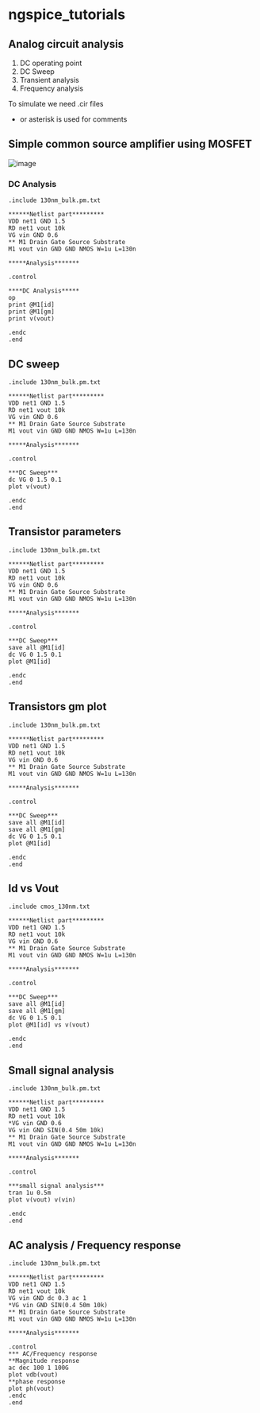 # ngspice_tutorials

## Analog circuit analysis 

1. DC operating point
2. DC Sweep
3. Transient analysis
4. Frequency analysis

To simulate we need .cir files

* or asterisk is used for comments 

## Simple common source amplifier using MOSFET

![image](https://user-images.githubusercontent.com/98731221/211197045-f12f8b77-68d7-4b06-a238-a11023b42977.png)


### DC Analysis
```
.include 130nm_bulk.pm.txt

******Netlist part*********
VDD net1 GND 1.5
RD net1 vout 10k
VG vin GND 0.6
** M1 Drain Gate Source Substrate
M1 vout vin GND GND NMOS W=1u L=130n

*****Analysis*******

.control

****DC Analysis*****
op
print @M1[id]
print @M1[gm]
print v(vout)

.endc
.end
```
## DC sweep

```
.include 130nm_bulk.pm.txt

******Netlist part*********
VDD net1 GND 1.5
RD net1 vout 10k
VG vin GND 0.6
** M1 Drain Gate Source Substrate
M1 vout vin GND GND NMOS W=1u L=130n

*****Analysis*******

.control

***DC Sweep***
dc VG 0 1.5 0.1
plot v(vout)

.endc
.end

```

## Transistor parameters 
```
.include 130nm_bulk.pm.txt

******Netlist part*********
VDD net1 GND 1.5
RD net1 vout 10k
VG vin GND 0.6
** M1 Drain Gate Source Substrate
M1 vout vin GND GND NMOS W=1u L=130n

*****Analysis*******

.control

***DC Sweep***
save all @M1[id]
dc VG 0 1.5 0.1
plot @M1[id]

.endc
.end

```

## Transistors gm plot
```
.include 130nm_bulk.pm.txt

******Netlist part*********
VDD net1 GND 1.5
RD net1 vout 10k
VG vin GND 0.6
** M1 Drain Gate Source Substrate
M1 vout vin GND GND NMOS W=1u L=130n

*****Analysis*******

.control

***DC Sweep***
save all @M1[id]
save all @M1[gm]
dc VG 0 1.5 0.1
plot @M1[id]

.endc
.end
```
## Id vs Vout
```
.include cmos_130nm.txt

******Netlist part*********
VDD net1 GND 1.5
RD net1 vout 10k
VG vin GND 0.6
** M1 Drain Gate Source Substrate
M1 vout vin GND GND NMOS W=1u L=130n

*****Analysis*******

.control

***DC Sweep***
save all @M1[id]
save all @M1[gm]
dc VG 0 1.5 0.1
plot @M1[id] vs v(vout)

.endc
.end
```
## Small signal analysis 
```
.include 130nm_bulk.pm.txt

******Netlist part*********
VDD net1 GND 1.5
RD net1 vout 10k
*VG vin GND 0.6
VG vin GND SIN(0.4 50m 10k)
** M1 Drain Gate Source Substrate
M1 vout vin GND GND NMOS W=1u L=130n

*****Analysis*******

.control

***small signal analysis***
tran 1u 0.5m
plot v(vout) v(vin)

.endc
.end
```
## AC analysis / Frequency response 
```
.include 130nm_bulk.pm.txt

******Netlist part*********
VDD net1 GND 1.5
RD net1 vout 10k
VG vin GND dc 0.3 ac 1
*VG vin GND SIN(0.4 50m 10k)
** M1 Drain Gate Source Substrate
M1 vout vin GND GND NMOS W=1u L=130n

*****Analysis*******

.control
*** AC/Frequency response
**Magnitude response
ac dec 100 1 100G
plot vdb(vout)
**phase response
plot ph(vout)
.endc
.end
```
